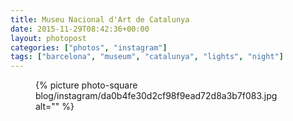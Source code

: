 ```yaml
---
title: Museu Nacional d'Art de Catalunya
date: 2015-11-29T08:42:36+00:00
layout: photopost
categories: ["photos", "instagram"]
tags: ["barcelona", "museum", "catalunya", "lights", "night"]
---
```


<figure class="photo photo--square">
  {% picture photo-square blog/instagram/da0b4fe30d2cf98f9ead72d8a3b7f083.jpg alt="" %}
</figure>


